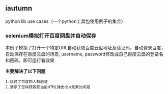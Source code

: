 ## iautumn
python lib use cases（一个python工具包使用例子的集合）
### **selenium模拟打开百度网盘并自动保存**
本例子模拟了打开一个特定URL自动获取百度云盘地址及验证码，自动登录百度，自动保存在百度云盘的场景,
username, password修改成自己百度云盘的登录名和密码，即可运行看效果

**主要解决了以下问题**

    1.绕过了百度的人机验证
    2.演示了怎样获取获当前HTML弹出div元素的问题

